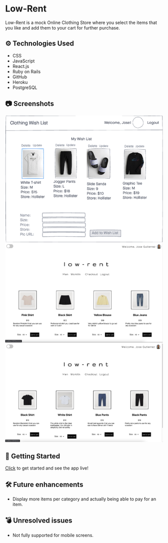# Low-Rent

Low-Rent is a mock Online Clothing Store where you select the items that you like and add them to your cart for further purchase.

## ⚙️ Technologies Used

- CSS
- JavaScript
- React.js
- Ruby on Rails
- GitHub
- Heroku
- PostgreSQL


## 📷 Screenshots

![wireframe](/src/img/wireframe.png)
![websitepic1](/src/img/websitepic1.png)
![websitepic2](/src/img/websitepic2.png)

## 🔌 Getting Started

[Click]() to get started and see the app live!

## 🛠 Future enhancements

- Display more items per category and actually being able to pay for an item.

## 💣 Unresolved issues

- Not fully supported for mobile screens.